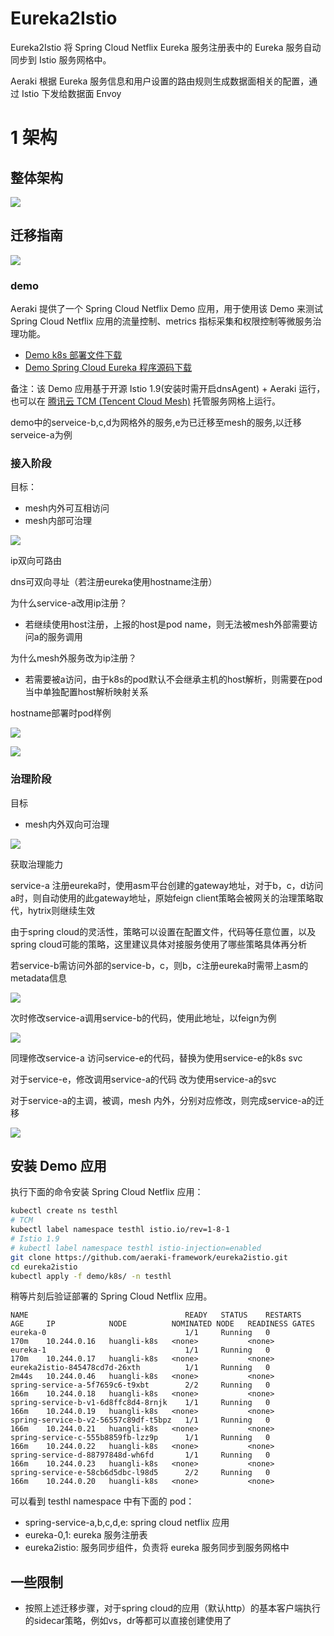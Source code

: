 # Eureka2Istio

Eureka2Istio 将 Spring Cloud Netflix Eureka 服务注册表中的 Eureka 服务自动同步到 Istio 服务网格中。

Aeraki 根据 Eureka 服务信息和用户设置的路由规则生成数据面相关的配置，通过 Istio 下发给数据面 Envoy

1 架构
====

整体架构
----

![](doc/ztjg.png)

  

  

迁移指南
----

  

![](doc/qyzn.png)

  

  

### demo

Aeraki 提供了一个 Spring Cloud Netflix Demo 应用，用于使用该 Demo 来测试 Spring Cloud Netflix 应用的流量控制、metrics 指标采集和权限控制等微服务治理功能。
* [Demo k8s 部署文件下载](https://github.com/aeraki-framework/eureka2istio/tree/master/demo)
* [Demo Spring Cloud Eureka 程序源码下载](https://github.com/huanghuangzym/spring-cloud-netflix-example)

备注：该 Demo 应用基于开源 Istio 1.9(安装时需开启dnsAgent) + Aeraki 运行，也可以在 
[腾讯云 TCM (Tencent Cloud Mesh)](https://console.cloud.tencent.com/tke2/mesh?rid=8) 托管服务网格上运行。


demo中的serveice-b,c,d为网格外的服务,e为已迁移至mesh的服务,以迁移serveice-a为例

  

### 接入阶段

目标：

*   mesh内外可互相访问
*   mesh内部可治理

![](doc/jrjd.png)

ip双向可路由

dns可双向寻址（若注册eureka使用hostname注册）

为什么service-a改用ip注册？

*   若继续使用host注册，上报的host是pod name，则无法被mesh外部需要访问a的服务调用

为什么mesh外服务改为ip注册？

*   若需要被a访问，由于k8s的pod默认不会继承主机的host解析，则需要在pod当中单独配置host解析映射关系

hostname部署时pod样例

![](doc/pdyl.png)

  

![](doc/jd1jg.png)

  

  

### 治理阶段

目标

*   mesh内外双向可治理

![](doc/zljd.png)

获取治理能力

service-a 注册eureka时，使用asm平台创建的gateway地址，对于b，c，d访问a时，则自动使用的此gateway地址，原始feign client策略会被网关的治理策略取代，hytrix则继续生效

由于spring cloud的灵活性，策略可以设置在配置文件，代码等任意位置，以及spring cloud可能的策略，这里建议具体对接服务使用了哪些策略具体再分析

若service-b需访问外部的service-b，c，则b，c注册eureka时需带上asm的metadata信息

![](doc/pzxg.png)

次时修改service-a调用service-b的代码，使用此地址，以feign为例

![](doc/dmxg.png)

同理修改service-a 访问service-e的代码，替换为使用service-e的k8s svc

对于service-e，修改调用service-a的代码 改为使用service-a的svc

  

对于service-a的主调，被调，mesh 内外，分别对应修改，则完成service-a的迁移

  

  

  

![](doc/zljd2.png)

  


## 安装 Demo 应用

执行下面的命令安装 Spring Cloud Netflix 应用：
```bash
kubectl create ns testhl
# TCM
kubectl label namespace testhl istio.io/rev=1-8-1
# Istio 1.9
# kubectl label namespace testhl istio-injection=enabled
git clone https://github.com/aeraki-framework/eureka2istio.git
cd eureka2istio
kubectl apply -f demo/k8s/ -n testhl
```
稍等片刻后验证部署的 Spring Cloud Netflix 应用。

```
NAME                                   READY   STATUS    RESTARTS   AGE     IP            NODE          NOMINATED NODE   READINESS GATES
eureka-0                               1/1     Running   0          170m    10.244.0.16   huangli-k8s   <none>           <none>
eureka-1                               1/1     Running   0          170m    10.244.0.17   huangli-k8s   <none>           <none>
eureka2istio-845478cd7d-26xth          1/1     Running   0          2m44s   10.244.0.46   huangli-k8s   <none>           <none>
spring-service-a-5f7659c6-t9xbt        2/2     Running   0          166m    10.244.0.18   huangli-k8s   <none>           <none>
spring-service-b-v1-6d8ffc8d4-8rnjk    1/1     Running   0          166m    10.244.0.19   huangli-k8s   <none>           <none>
spring-service-b-v2-56557c89df-t5bpz   1/1     Running   0          166m    10.244.0.21   huangli-k8s   <none>           <none>
spring-service-c-555b8859fb-lzz9p      1/1     Running   0          166m    10.244.0.22   huangli-k8s   <none>           <none>
spring-service-d-88797848d-wh6fd       1/1     Running   0          166m    10.244.0.23   huangli-k8s   <none>           <none>
spring-service-e-58cb6d5dbc-l98d5      2/2     Running   0          166m    10.244.0.20   huangli-k8s   <none>           <none>

```

可以看到 testhl namespace 中有下面的 pod：
* spring-service-a,b,c,d,e: spring cloud netflix 应用
* eureka-0,1: eureka 服务注册表
* eureka2istio: 服务同步组件，负责将 eureka 服务同步到服务网格中





## 一些限制

* 按照上述迁移步骤，对于spring cloud的应用（默认http）的基本客户端执行的sidecar策略，例如vs，dr等都可以直接创建使用了
